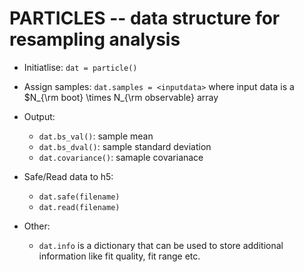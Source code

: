 # PARTICLES -- data structure for resampling analysis

- Initiatlise: `dat = particle()`

- Assign samples: `dat.samples = <inputdata>`
  where input data is a $N_{\rm boot} \times N_{\rm observable} array

- Output: 
  - `dat.bs_val()`: sample mean
  - `dat.bs_dval()`: sample standard deviation
  - `dat.covariance()`: samaple covarianace

- Safe/Read data to h5:
  - `dat.safe(filename)`
  - `dat.read(filename)`

- Other:
  - `dat.info` is a dictionary that can be used to store additional information like fit quality, fit range etc. 
     
